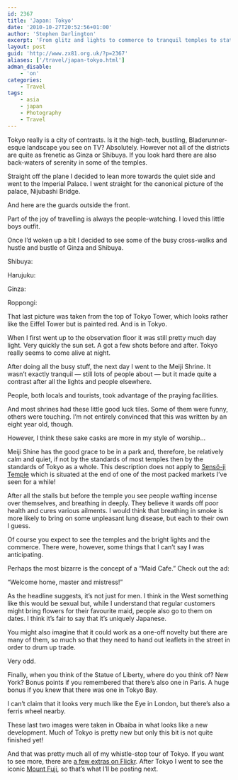 ```yaml
---
id: 2367
title: 'Japan: Tokyo'
date: '2010-10-27T20:52:56+01:00'
author: 'Stephen Darlington'
excerpt: 'From glitz and lights to commerce to tranquil temples to statues that look vaguely familiar, Tokyo has it all.'
layout: post
guid: 'http://www.zx81.org.uk/?p=2367'
aliases: ['/travel/japan-tokyo.html']
adman_disable:
    - 'on'
categories:
    - Travel
tags:
    - asia
    - japan
    - Photography
    - Travel
---
```


Tokyo really is a city of contrasts. Is it the high-tech, bustling, Bladerunner-esque landscape you see on TV? Absolutely. However not all of the districts are quite as frenetic as Ginza or Shibuya. If you look hard there are also back-waters of serenity in some of the temples.

Straight off the plane I decided to lean more towards the quiet side and went to the Imperial Palace. I went straight for the canonical picture of the palace, Nijubashi Bridge.

And here are the guards outside the front.

Part of the joy of travelling is always the people-watching. I loved this little boys outfit.

Once I’d woken up a bit I decided to see some of the busy cross-walks and hustle and bustle of Ginza and Shibuya.

Shibuya:

Harujuku:

Ginza:

Roppongi:

That last picture was taken from the top of Tokyo Tower, which looks rather like the Eiffel Tower but is painted red. And is in Tokyo.

When I first went up to the observation floor it was still pretty much day light. Very quickly the sun set. A got a few shots before and after. Tokyo really seems to come alive at night.

After doing all the busy stuff, the next day I went to the Meiji Shrine. It wasn’t exactly tranquil — still lots of people about — but it made quite a contrast after all the lights and people elsewhere.

People, both locals and tourists, took advantage of the praying facilities.

And most shrines had these little good luck tiles. Some of them were funny, others were touching. I’m not entirely convinced that this was written by an eight year old, though.

However, I think these sake casks are more in my style of worship…

Meiji Shine has the good grace to be in a park and, therefore, be relatively calm and quiet, if not by the standards of most temples then by the standards of Tokyo as a whole. This description does not apply to [Sensö-ji Temple](http://en.wikipedia.org/wiki/Sens?-ji) which is situated at the end of one of the most packed markets I’ve seen for a while!

After all the stalls but before the temple you see people wafting incense over themselves, and breathing in deeply. They believe it wards off poor health and cures various ailments. I would think that breathing in smoke is more likely to bring on some unpleasant lung disease, but each to their own I guess.

Of course you expect to see the temples and the bright lights and the commerce. There were, however, some things that I can’t say I was anticipating.

Perhaps the most bizarre is the concept of a “Maid Cafe.” Check out the ad:

“Welcome home, master and mistress!”

As the headline suggests, it’s not just for men. I think in the West something like this would be sexual but, while I understand that regular customers might bring flowers for their favourite maid, people also go to them on dates. I think it’s fair to say that it’s uniquely Japanese.

You might also imagine that it could work as a one-off novelty but there are many of them, so much so that they need to hand out leaflets in the street in order to drum up trade.

Very odd.

Finally, when you think of the Statue of Liberty, where do you think of? New York? Bonus points if you remembered that there’s also one in Paris. A huge bonus if you knew that there was one in Tokyo Bay.

I can’t claim that it looks very much like the Eye in London, but there’s also a ferris wheel nearby.

These last two images were taken in Obaiba in what looks like a new development. Much of Tokyo is pretty new but only this bit is not quite finished yet!

And that was pretty much all of my whistle-stop tour of Tokyo. If you want to see more, there are [a few extras on Flickr](http://www.flickr.com/photos/stephendarlington/sets/72157625067132661/). After Tokyo I went to see the iconic [Mount Fuji](http://www.zx81.org.uk/travel/japan-mount-fuji.html), so that’s what I’ll be posting next.
